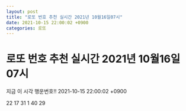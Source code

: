 ```yaml
---
layout: post
title: "로또 번호 추천 실시간 2021년 10월16일07시"
date: 2021-10-15 22:00:02 +0900
categories: 로또
---
```


# 로또 번호 추천 실시간 2021년 10월16일07시

지금 이 시각 행운번호!! 2021-10-15 22:00:02 +0900

 22  17  31  1  40  29 

